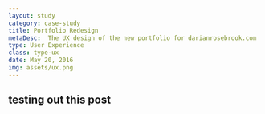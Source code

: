 ```yaml
---
layout: study
category: case-study
title: Portfolio Redesign
metaDesc:  The UX design of the new portfolio for darianrosebrook.com ...
type: User Experience
class: type-ux
date: May 20, 2016
img: assets/ux.png
---
```

## testing out this post
